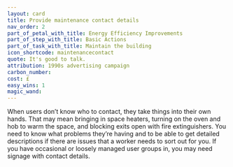 ```yaml
---
layout: card
title: Provide maintenance contact details
nav_order: 2
part_of_petal_with_title: Energy Efficiency Improvements
part_of_step_with_title: Basic Actions
part_of_task_with_title: Maintain the building
icon_shortcode: maintenancecontact
quote: It's good to talk.
attribution: 1990s advertising campaign 
carbon_number: 
cost: £
easy_wins: 1
magic_wand: 
---
```


<p>When users don’t know who to contact, they take things into their own hands. That may mean bringing in space heaters, turning on the oven and hob to warm the space, and blocking exits open with fire extinguishers. You need to know what problems they’re having and to be able to get detailed descriptions if there are issues that a worker needs to sort out for you. If you have occasional or loosely managed user groups in, you may need signage with contact details.</p> 
